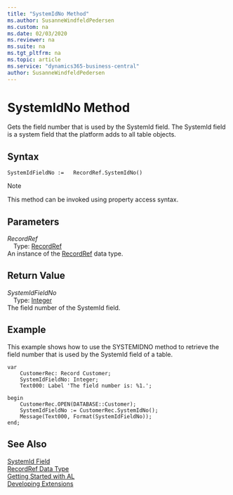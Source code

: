 ```yaml
---
title: "SystemIdNo Method"
ms.author: SusanneWindfeldPedersen
ms.custom: na
ms.date: 02/03/2020
ms.reviewer: na
ms.suite: na
ms.tgt_pltfrm: na
ms.topic: article
ms.service: "dynamics365-business-central"
author: SusanneWindfeldPedersen
---
```

[//]: # (START>DO_NOT_EDIT)
[//]: # (IMPORTANT:Do not edit any of the content between here and the END>DO_NOT_EDIT.)
[//]: # (Any modifications should be made in the .xml files in the ModernDev repo.)
# SystemIdNo Method
Gets the field number that is used by the SystemId field. The SystemId field is a system field that the platform adds to all table objects.


## Syntax
```
SystemIdFieldNo :=   RecordRef.SystemIdNo()
```
> [!NOTE]  
> This method can be invoked using property access syntax.  

## Parameters
*RecordRef*  
&emsp;Type: [RecordRef](recordref-data-type.md)  
An instance of the [RecordRef](recordref-data-type.md) data type.  

## Return Value
*SystemIdFieldNo*  
&emsp;Type: [Integer](../integer/integer-data-type.md)  
The field number of the SystemId field.  


[//]: # (IMPORTANT: END>DO_NOT_EDIT)

## Example
  
This example shows how to use the SYSTEMIDNO method to retrieve the field number that is used by the SystemId field of a table.

```
var
    CustomerRec: Record Customer;
    SystemIdFieldNo: Integer;
    Text000: Label 'The field number is: %1.';

begin
    CustomerRec.OPEN(DATABASE::Customer);
    SystemIdFieldNo := CustomerRec.SystemIdNo();
    Message(Text000, Format(SystemIdFieldNo));
end;
```

## See Also

[SystemId Field](../../devenv-table-object.md#systemid)  
[RecordRef Data Type](recordref-data-type.md)  
[Getting Started with AL](../../devenv-get-started.md)  
[Developing Extensions](../../devenv-dev-overview.md)
